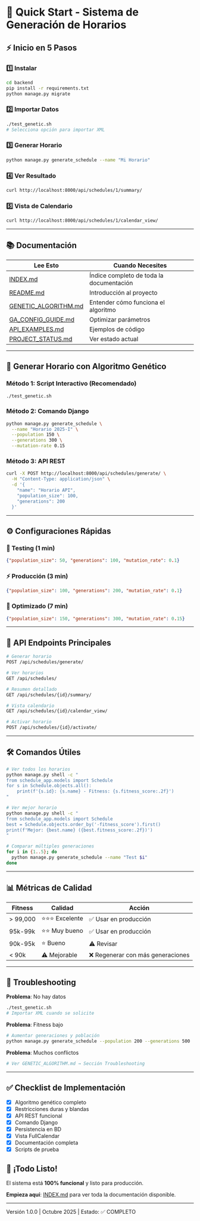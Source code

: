 # 🚀 Quick Start - Sistema de Generación de Horarios

## ⚡ Inicio en 5 Pasos

### 1️⃣ Instalar
```bash
cd backend
pip install -r requirements.txt
python manage.py migrate
```

### 2️⃣ Importar Datos
```bash
./test_genetic.sh
# Selecciona opción para importar XML
```

### 3️⃣ Generar Horario
```bash
python manage.py generate_schedule --name "Mi Horario"
```

### 4️⃣ Ver Resultado
```bash
curl http://localhost:8000/api/schedules/1/summary/
```

### 5️⃣ Vista de Calendario
```bash
curl http://localhost:8000/api/schedules/1/calendar_view/
```

---

## 📚 Documentación

| Lee Esto | Cuando Necesites |
|----------|------------------|
| [INDEX.md](./INDEX.md) | Índice completo de toda la documentación |
| [README.md](./README.md) | Introducción al proyecto |
| [GENETIC_ALGORITHM.md](./GENETIC_ALGORITHM.md) | Entender cómo funciona el algoritmo |
| [GA_CONFIG_GUIDE.md](./GA_CONFIG_GUIDE.md) | Optimizar parámetros |
| [API_EXAMPLES.md](./API_EXAMPLES.md) | Ejemplos de código |
| [PROJECT_STATUS.md](./PROJECT_STATUS.md) | Ver estado actual |

---

## 🧬 Generar Horario con Algoritmo Genético

### Método 1: Script Interactivo (Recomendado)
```bash
./test_genetic.sh
```

### Método 2: Comando Django
```bash
python manage.py generate_schedule \
  --name "Horario 2025-I" \
  --population 150 \
  --generations 300 \
  --mutation-rate 0.15
```

### Método 3: API REST
```bash
curl -X POST http://localhost:8000/api/schedules/generate/ \
  -H "Content-Type: application/json" \
  -d '{
    "name": "Horario API",
    "population_size": 100,
    "generations": 200
  }'
```

---

## ⚙️ Configuraciones Rápidas

### 🏃 Testing (1 min)
```json
{"population_size": 50, "generations": 100, "mutation_rate": 0.1}
```

### ⚡ Producción (3 min)
```json
{"population_size": 100, "generations": 200, "mutation_rate": 0.1}
```

### 🎯 Optimizado (7 min)
```json
{"population_size": 150, "generations": 300, "mutation_rate": 0.15}
```

---

## 🔌 API Endpoints Principales

```bash
# Generar horario
POST /api/schedules/generate/

# Ver horarios
GET /api/schedules/

# Resumen detallado
GET /api/schedules/{id}/summary/

# Vista calendario
GET /api/schedules/{id}/calendar_view/

# Activar horario
POST /api/schedules/{id}/activate/
```

---

## 🛠️ Comandos Útiles

```bash
# Ver todos los horarios
python manage.py shell -c "
from schedule_app.models import Schedule
for s in Schedule.objects.all():
    print(f'{s.id}: {s.name} - Fitness: {s.fitness_score:.2f}')
"

# Ver mejor horario
python manage.py shell -c "
from schedule_app.models import Schedule
best = Schedule.objects.order_by('-fitness_score').first()
print(f'Mejor: {best.name} ({best.fitness_score:.2f})')
"

# Comparar múltiples generaciones
for i in {1..5}; do
  python manage.py generate_schedule --name "Test $i"
done
```

---

## 📊 Métricas de Calidad

| Fitness | Calidad | Acción |
|---------|---------|--------|
| > 99,000 | ⭐⭐⭐ Excelente | ✅ Usar en producción |
| 95k-99k | ⭐⭐ Muy bueno | ✅ Usar en producción |
| 90k-95k | ⭐ Bueno | ⚠️ Revisar |
| < 90k | ⚠️ Mejorable | ❌ Regenerar con más generaciones |

---

## 🐛 Troubleshooting

**Problema**: No hay datos
```bash
./test_genetic.sh
# Importar XML cuando se solicite
```

**Problema**: Fitness bajo
```bash
# Aumentar generaciones y población
python manage.py generate_schedule --population 200 --generations 500
```

**Problema**: Muchos conflictos
```bash
# Ver GENETIC_ALGORITHM.md → Sección Troubleshooting
```

---

## ✅ Checklist de Implementación

- [x] Algoritmo genético completo
- [x] Restricciones duras y blandas
- [x] API REST funcional
- [x] Comando Django
- [x] Persistencia en BD
- [x] Vista FullCalendar
- [x] Documentación completa
- [x] Scripts de prueba

## 🎉 ¡Todo Listo!

El sistema está **100% funcional** y listo para producción.

**Empieza aquí**: [INDEX.md](./INDEX.md) para ver toda la documentación disponible.

---

Versión 1.0.0 | Octubre 2025 | Estado: ✅ COMPLETO
